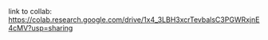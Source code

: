 link to collab: https://colab.research.google.com/drive/1x4_3LBH3xcrTevbalsC3PGWRxjnE4cMV?usp=sharing
